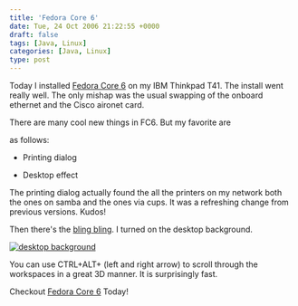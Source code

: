 ```yaml
---
title: 'Fedora Core 6'
date: Tue, 24 Oct 2006 21:22:55 +0000
draft: false
tags: [Java, Linux]
categories: [Java, Linux]
type: post
---
```


Today I installed [Fedora Core 6](http://fedoraproject.org/wiki/) on my IBM Thinkpad T41. The install went really well. The only mishap was the usual swapping of the onboard ethernet and the Cisco aironet card.

There are many cool new things in FC6. But my favorite are

as follows:

*   Printing dialog

*   Desktop effect

The printing dialog actually found the all the printers on my network both the ones on samba and the ones via cups. It was a refreshing change from previous versions. Kudos!

Then there's the [bling bling](http://en.wikipedia.org/wiki/Bling_bling). I turned on the desktop background.

[![desktop background](https://zeusville.files.wordpress.com/2006/10/desktop_bg.thumbnail.png)](https://zeusville.files.wordpress.com/2006/10/desktop_bg.png "desktop background")

You can use CTRL+ALT+ (left and right arrow) to scroll through the workspaces in a great 3D manner. It is surprisingly fast.

Checkout [Fedora Core 6](http://fedora.redhat.com/) Today!